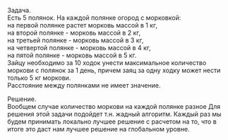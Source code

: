 Задача.   
Есть 5 полянок. На каждой полянке огород с морковкой:   
на первой полянке растет морковь массой в 1 кг,   
на второй полянке - морковь массой в 2 кг,   
на третьей полянке - морковь массой в 3 кг,   
на четвертой полянке - морковь массой в 4 кг,   
на пятой полянке - морковь массой в 5 кг.    
Зайцу необходимо за 10 ходок унести максимальное количество моркови с полянок за 1 день, причем заяц за одну ходку может нести только 5 кг моркови.   
Расстояние между полянками не имеет значение.   

Решение.   
Вообщем случае количество моркови на каждой полянке разное
        Для решения этой задачи подойдет т.н. жадный алгоритм.
        Каждый раз мы будем принимать локально лучшее решение с расчетом на то,
        что в итоге это даст нам лучшее решение на глобальном уровне.
